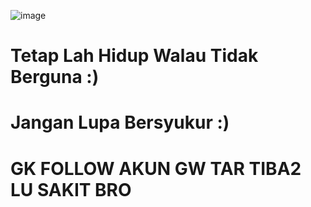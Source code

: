 
![image](https://user-images.githubusercontent.com/73192109/198818084-06561261-74de-4fa4-9ef7-39395445142e.png)



# Tetap Lah Hidup Walau  Tidak Berguna :)

# Jangan Lupa Bersyukur :)

# GK FOLLOW AKUN GW TAR TIBA2 LU SAKIT BRO
